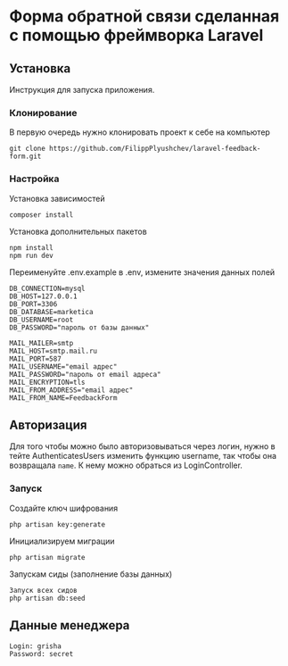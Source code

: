 # Форма обратной связи сделанная с помощью фреймворка Laravel

## Установка
Инструкция для запуска приложения.

### Клонирование
В первую очередь нужно клонировать проект к себе на компьютер
```
git clone https://github.com/FilippPlyushchev/laravel-feedback-form.git
```

### Настройка
Установка зависимостей
```
composer install
```
Установка дополнительных пакетов
```
npm install
npm run dev
```

Переименуйте .env.example в .env, измените значения данных полей
```
DB_CONNECTION=mysql
DB_HOST=127.0.0.1
DB_PORT=3306
DB_DATABASE=marketica
DB_USERNAME=root
DB_PASSWORD="пароль от базы данных"

MAIL_MAILER=smtp
MAIL_HOST=smtp.mail.ru
MAIL_PORT=587
MAIL_USERNAME="email адрес"
MAIL_PASSWORD="пароль от email адреса"
MAIL_ENCRYPTION=tls
MAIL_FROM_ADDRESS="email адрес"
MAIL_FROM_NAME=FeedbackForm
```

## Авторизация

Для того чтобы можно было авторизовываться через логин, нужно в тейте AuthenticatesUsers изменить функцию username, так чтобы она возвращала `name`.
К нему можно обраться из LoginController.
### Запуск
Создайте ключ шифрования
```
php artisan key:generate
```
Инициализируем миграции
```
php artisan migrate
```

Запускам сиды (заполнение базы данных)
```
Запуск всех сидов
php artisan db:seed
```
## Данные менеджера
```
Login: grisha
Password: secret
```
